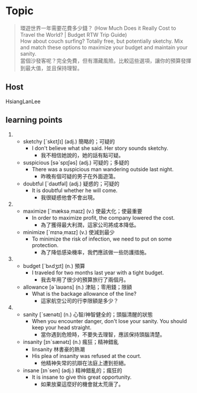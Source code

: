 # Topic

> 環遊世界一年需要花費多少錢？ (How Much Does it Really Cost to Travel the World? | Budget RTW Trip Guide)<br>
> How about couch surfing? Totally free, but potentially sketchy. Mix and match these options to maximize your budget and maintain your sanity.<br>
> 當個沙發客呢？完全免費，但有潛藏風險。比較這些選項，讓你的預算發揮到最大值，並且保持理智。<br>

## Host
HsiangLanLee

## learning points
1. 
    * sketchy  [ˋskɛtʃɪ]  (adj.)  簡略的；可疑的
      - I don't believe what she said. Her story sounds sketchy.
        + 我不相信她說的，她的話有點可疑。
    * suspicious  [səˋspɪʃəs]  (adj.)  可疑的；多疑的
      - There was a suspicious man wandering outside last night.
        + 昨晚有個可疑的男子在外面遊蕩。
    * doubtful  [ˋdaʊtfəl]  (adj.)  疑惑的；可疑的
      - It is doubtful whether he will come.
        + 我很疑惑他會不會出現。
2. 
    * maximize  [ˋmæksə͵maɪz]  (v.)  使最大化；使最重要
      - In order to maximize profit, the company lowered the cost.
        + 為了獲得最大利潤，這家公司將成本降低。
    * minimize  [ˋmɪnə͵maɪz]  (v.)  使減到最少
      - To minimize the risk of infection, we need to put on some protection.
        + 為了降低感染機率，我們應該做一些防護措施。
3. 
    * budget  [ˋbʌdʒɪt]  (n.)  預算
      - I traveled for two months last year with a tight budget.
        + 我去年用了很少的預算旅行了兩個月。
    * allowance  [əˋlaʊəns]  (n.)  津貼；零用錢；限額
      - What is the backage allowance of the line?
        + 這家航空公司的行李限額是多少？
4. 
    * sanity  [ˋsænətɪ]  (n.)  心智/神智健全的；頭腦清醒的狀態
      - When you encounter danger, don't lose your sanity. You should keep your head straight.
        + 當你遇到危險時，不要失去理智，應該保持頭腦清楚。
    * insanity  [ɪnˋsænətɪ]  (n.)  瘋狂；精神錯亂
      - linsanity 林書豪的熱潮
      - His plea of insanity was refused at the court.
        + 他精神失常的抗辯在法庭上遭到拒絕。
    * insane  [ɪnˋsen]  (adj.)  精神錯亂的；瘋狂的
      - It is insane to give this great opportunity.
        + 如果放棄這麼好的機會就太荒唐了。 
